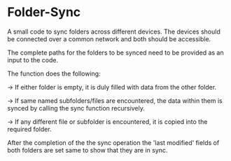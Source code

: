 # Folder-Sync

A small code to sync folders across different devices. The devices should be connected over a common network and both should be accessible.

The complete paths for the folders to be synced need to be provided as an input to the code.

The function does the following:

-> If either folder is empty, it is duly filled with data from the other folder.

-> If same named subfolders/files are encountered, the data within them is synced by calling the sync function recursively.

-> If any different file or subfolder is encountered, it is copied into the required folder.

After the completion of the the sync operation the 'last modified' fields of both folders are set same to show that they are in sync.
